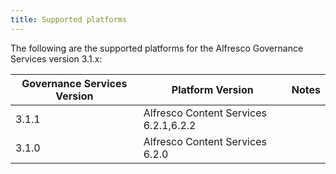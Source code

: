 ```yaml
---
title: Supported platforms
---
```


The following are the supported platforms for the Alfresco Governance Services version 3.1.x:

| Governance Services Version | Platform Version | Notes |
| --------------------------- | ---------------- | ----- |
| 3.1.1 | Alfresco Content Services 6.2.1,6.2.2 |  |
| 3.1.0 | Alfresco Content Services 6.2.0 |  |
